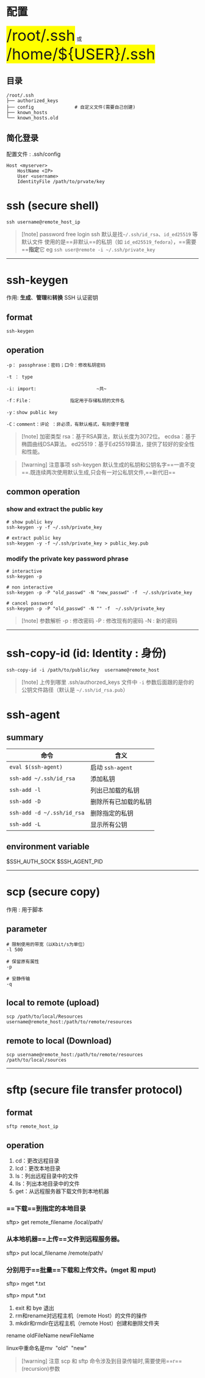 # 配置
<span style="background-color:yellow;font-size:40px">/root/.ssh</span> 或 <span style="background-color:yellow;font-size:40px">/home/${USER}/.ssh</span>
## 目录
```shell
/root/.ssh
├── authorized_keys
├── config               # 自定义文件(需要自己创建)
├── known_hosts
└── known_hosts.old
```
## 简化登录
配置文件 : .ssh/config
```shell
Host <myserver>
	HostName <IP>
	User <username>
	IdentityFile /path/to/prvate/key
```
# ssh (secure shell)
```shell
ssh username@remote_host_ip
```
> [!note] password free login
> ssh 默认是找`~/.ssh/id_rsa`、`id_ed25519` 等默认文件
> 使用的是==非默认==的私钥（如 `id_ed25519_fedora`），==需要==**指定**它
> eg
> `ssh user@remote -i ~/.ssh/private_key`


---
# ssh-keygen
作用: **生成**、**管理**和**转换** SSH 认证密钥
## format
```shell
ssh-keygen
```
## operation
```shell
-p： passphrase：密码；口令：修改私钥密码

-t ： type

-i: import:                      ~共~

-f：File：              指定用于存储私钥的文件名

-y：show public key

-C：comment：评论 ：非必须，有默认格式，有则便于管理
```
> [!note] 加密类型
> rsa：基于RSA算法，默认长度为3072位。
> ecdsa：基于椭圆曲线DSA算法。
> ed25519：基于Ed25519算法，提供了较好的安全性和性能。

> [!warning] 注意事项
> ssh-keygen 默认生成的私钥和公钥名字==一直不变==.既连续两次使用默认生成,只会有一对公私钥文件,==新代旧==

## common operation
### show and extract the public key
```shell
# show public key
ssh-keygen -y -f ~/.ssh/private_key

# extract public key
ssh-keygen -y -f ~/.ssh/private_key > public_key.pub

```
### modify the private key password phrase
```shell
# interactive 
ssh-keygen -p 

# non interactive
ssh-keygen -p -P "old_passwd" -N "new_passwd" -f  ~/.ssh/private_key

# cancel password
ssh-keygen -p -P "old_passwd" -N "" -f  ~/.ssh/private_key
```
> [!note] 参数解析
> -p : 修改密码
> -P : 修改现有的密码
> -N : 新的密码

---
# ssh-copy-id (id: Identity : 身份)
```shell
ssh-copy-id -i /path/to/public/key  username@remote_host
```
> [!note] 上传到哪里
> .ssh/authorzed_keys 文件中
> `-i` 参数后面跟的是你的公钥文件路径（默认是 `~/.ssh/id_rsa.pub`）
> 

# ssh-agent
## summary

| 命令                         | 含义             |
| -------------------------- | -------------- |
| `eval $(ssh-agent)`        | 启动 `ssh-agent` |
| `ssh-add ~/.ssh/id_rsa`    | 添加私钥           |
| `ssh-add -l`               | 列出已加载的私钥       |
| `ssh-add -D`               | 删除所有已加载的私钥     |
| `ssh-add -d ~/.ssh/id_rsa` | 删除指定的私钥        |
| `ssh-add -L`            | 显示所有公钥         |
## environment variable
 $SSH_AUTH_SOCK 
 $SSH_AGENT_PID

---
# scp (secure copy)
作用 : 用于脚本
## parameter
```shell
# 限制使用的带宽（以Kbit/s为单位）
-l 500   

# 保留原有属性
-p         

# 安静传输
-q         
```
## local to remote (upload)
```shell
scp /path/to/local/Resources username@remote_host:/path/to/remote/resources
```
## remote to local (Download)
```shell
scp username@remote_host:/path/to/remote/resources /path/to/local/sources
```
---
# sftp (secure file transfer protocol)
## format
```shell
sftp remote_host_ip
```
## operation
1. cd：更改远程目录
2. lcd：更改本地目录
3. ls：列出远程目录中的文件
4. lls：列出本地目录中的文件
5. get：从远程服务器下载文件到本地机器

### ==下载==到指定的本地目录

sftp> get remote_filename /local/path/

### 从本地机器==上传==文件到远程服务器。

sftp> put local_filename /remote/path/

### 分别用于==批量==下载和上传文件。(mget 和 mput)

sftp> mget \*.txt

sftp> mput \*.txt

1. exit 和 bye 退出
2. rm和rename对远程主机（remote Host）的文件的操作
3. mkdir和rmdir在远程主机（remote Host）创建和删除文件夹

rename oldFileName newFileName

linux中重命名是mv  "old"  "new"

> [!warning] 注意
> scp 和 sftp 命令涉及到目录传输时,需要使用==r==(recursion)参数
